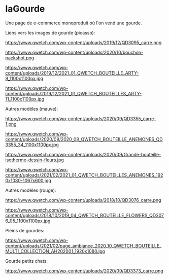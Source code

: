 # laGourde
Une page de e-commerce monoproduit où l'on vend une gourde.

Liens vers les images de gourde (picasso):

https://www.qwetch.com/wp-content/uploads/2019/12/QD3095_carre.png

https://www.qwetch.com/wp-content/uploads/2020/10/bouchon-packshot.png

https://www.qwetch.com/wp-content/uploads/2019/12/2021_01_QWETCH_BOUTEILLE_ARTY-9_1100x1100px.jpg

https://www.qwetch.com/wp-content/uploads/2019/12/2021_01_QWETCH_BOUTEILLES_ARTY-11_1100x1100px.jpg


Autres modéles (mauve):

https://www.qwetch.com/wp-content/uploads/2020/09/QD3355_carre-1.png

https://www.qwetch.com/wp-content/uploads/2020/09/2020_08_QWETCH_BOUTEILLE_ANEMONES_QD3355_34_1100x1100px.jpg

https://www.qwetch.com/wp-content/uploads/2020/09/Grande-bouteille-isotherme-dessin-fleurs.jpg

https://www.qwetch.com/wp-content/uploads/2021/02/2021_01_QWETCH_BOUTEILLES_ANEMONES_1920x1080-1067x600.jpg

Autres modéles (rouge):

https://www.qwetch.com/wp-content/uploads/2018/10/QD3076_carre.png

https://www.qwetch.com/wp-content/uploads/2018/10/2019_04_QWETCH_BOUTEILLE_FLOWERS_QD3076_05_1100x1100px.jpg

Pleins de gourdes:

https://www.qwetch.com/wp-content/uploads/2021/02/page_ambiance_2020_10_QWETCH_BOUTEILLE_MULTI_COLLECTION_AH202001_1920x1080.jpg

Gourde petits chats:

https://www.qwetch.com/wp-content/uploads/2020/09/QD3373_carre.png
